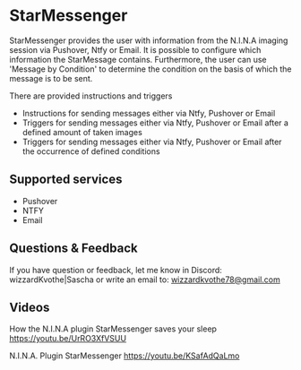 # StarMessenger

StarMessenger provides the user with information from the N.I.N.A imaging session via Pushover, Ntfy or Email. 
It is possible to configure which information the StarMessage contains. Furthermore, the user can use 'Message by Condition' 
to determine the condition on the basis of which the message is to be sent.  


There are provided instructions and triggers 

* Instructions for sending messages either via Ntfy, Pushover or Email
* Triggers for sending messages either via Ntfy, Pushover or Email after a defined amount of taken images
* Triggers for sending messages either via Ntfy, Pushover or Email after the occurrence of defined conditions

## Supported services

* Pushover
* NTFY
* Email 

## Questions & Feedback

If you have question or feedback, let me know in Discord: wizzardKvothe|Sascha or write an email to: wizzardkvothe78@gmail.com

## Videos
How the N.I.N.A plugin StarMessenger saves your sleep
https://youtu.be/UrRO3XfVSUU

N.I.N.A. Plugin StarMessenger
https://youtu.be/KSafAdQaLmo
